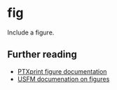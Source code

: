 # fig 
Include a figure.
## Further reading
* [PTXprint figure documentation](../documentation/figures.md)
* [USFM documenation on figures](https://docs.usfm.bible/usfm-usx-docs/latest/fig/fig.html)
